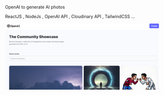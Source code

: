 
OpenAI to generate AI photos

ReactJS , NodeJs , OpenAI API , Cloudinary API , TailwindCSS ...

![](Screen1.png)

